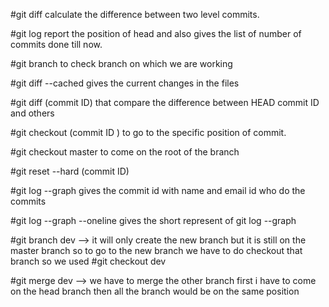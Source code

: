 #git diff calculate the difference between two level commits.

#git log report the position of head and also gives the list of number of commits done till now.

#git branch to check branch on which we are working

#git diff --cached gives the current changes in the files

#git diff (commit ID) that compare the difference between HEAD commit ID and others

#git checkout (commit ID ) to go to the specific position of commit.

#git checkout master to come on the root of the branch

#git reset --hard (commit ID)

#git log --graph  gives the commit id  with name and email id who do the commits

#git log --graph --oneline  gives the short represent of git log --graph

#git branch dev --> it will only create the new branch but it is still on the master branch so to go to the new branch we have to do checkout that branch so we used
#git checkout dev

#git merge dev --> we have to merge the other branch first i have to come on the head branch
then all the branch would be on the same position
